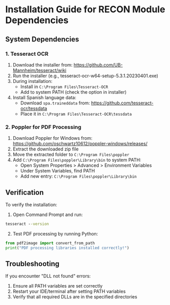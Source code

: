 # Installation Guide for RECON Module Dependencies

## System Dependencies

### 1. Tesseract OCR
1. Download the installer from: https://github.com/UB-Mannheim/tesseract/wiki
2. Run the installer (e.g., tesseract-ocr-w64-setup-5.3.1.20230401.exe)
3. During installation:
   - Install in `C:\Program Files\Tesseract-OCR`
   - Add to system PATH (check the option in installer)
4. Install Spanish language data:
   - Download `spa.traineddata` from: https://github.com/tesseract-ocr/tessdata
   - Place it in `C:\Program Files\Tesseract-OCR\tessdata`

### 2. Poppler for PDF Processing
1. Download Poppler for Windows from: https://github.com/oschwartz10612/poppler-windows/releases/
2. Extract the downloaded zip file
3. Move the extracted folder to `C:\Program Files\poppler`
4. Add `C:\Program Files\poppler\Library\bin` to system PATH:
   - Open System Properties > Advanced > Environment Variables
   - Under System Variables, find PATH
   - Add new entry: `C:\Program Files\poppler\Library\bin`

## Verification

To verify the installation:

1. Open Command Prompt and run:
```cmd
tesseract --version
```

2. Test PDF processing by running Python:
```python
from pdf2image import convert_from_path
print("PDF processing libraries installed correctly!")
```

## Troubleshooting

If you encounter "DLL not found" errors:
1. Ensure all PATH variables are set correctly
2. Restart your IDE/terminal after setting PATH variables
3. Verify that all required DLLs are in the specified directories
